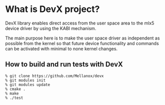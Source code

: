 # What is DevX project? 

DevX library enables direct access from the user space area to the
mlx5 device driver by using the KABI mechanism.

The main purpose here is to make the user space driver as independent as
possible from the kernel so that future device functionality and commands
can be activated with minimal to none kernel changes.


## How to build and run tests with DevX

```
% git clone https://github.com/Mellanox/devx
% git modules init
% git modules update
% cmake .
% make
% ./test
```
